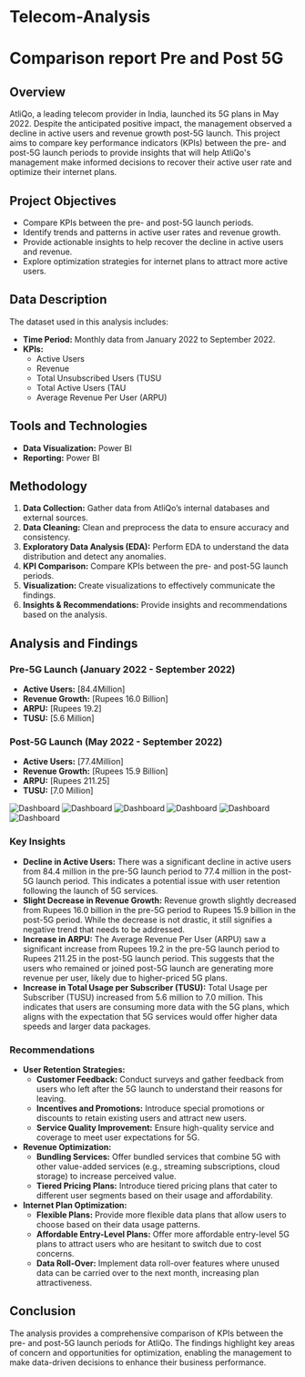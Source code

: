 # Telecom-Analysis
# Comparison report Pre and Post 5G

## Overview
AtliQo, a leading telecom provider in India, launched its 5G plans in May 2022. Despite the anticipated positive impact, the management observed a decline in active users and revenue growth post-5G launch. This project aims to compare key performance indicators (KPIs) between the pre- and post-5G launch periods to provide insights that will help AtliQo's management make informed decisions to recover their active user rate and optimize their internet plans.

## Project Objectives
- Compare KPIs between the pre- and post-5G launch periods.
- Identify trends and patterns in active user rates and revenue growth.
- Provide actionable insights to help recover the decline in active users and revenue.
- Explore optimization strategies for internet plans to attract more active users.

## Data Description
The dataset used in this analysis includes:
- **Time Period:** Monthly data from January 2022 to September 2022.
- **KPIs:** 
  - Active Users
  - Revenue
  - Total Unsubscribed Users (TUSU
  - Total Active Users (TAU
  - Average Revenue Per User (ARPU)


## Tools and Technologies
-  **Data Visualization:** Power BI
-  **Reporting:** Power BI

## Methodology
1. **Data Collection:** Gather data from AtliQo’s internal databases and external sources.
2. **Data Cleaning:** Clean and preprocess the data to ensure accuracy and consistency.
3. **Exploratory Data Analysis (EDA):** Perform EDA to understand the data distribution and detect any anomalies.
4. **KPI Comparison:** Compare KPIs between the pre- and post-5G launch periods.
5. **Visualization:** Create visualizations to effectively communicate the findings.
6. **Insights & Recommendations:** Provide insights and recommendations based on the analysis.

## Analysis and Findings
### Pre-5G Launch (January 2022 - September 2022)
- **Active Users:** [84.4Million]
- **Revenue Growth:** [Rupees 16.0 Billion]
- **ARPU:** [Rupees 19.2]
- **TUSU:** [5.6 Million]

### Post-5G Launch (May 2022 - September 2022)
- **Active Users:** [77.4Million]
- **Revenue Growth:** [Rupees 15.9 Billion]
- **ARPU:** [Rupees 211.25]
- **TUSU:** [7.0 Million]

![Dashboard](https://github.com/mothethomas/Telecom-analysis/blob/main/Dashboard/KPI-TAU.jpg)
![Dashboard](https://github.com/mothethomas/Telecom-analysis/blob/main/Dashboard/KPI-REVENUE.jpg)
![Dashboard](https://github.com/mothethomas/Telecom-analysis/blob/main/Dashboard/KPI-TAU.jpg)
![Dashboard](https://github.com/mothethomas/Telecom-analysis/blob/main/Dashboard/KPI-TUSU.jpg)
![Dashboard](https://github.com/mothethomas/Telecom-analysis/blob/main/Dashboard/market_share.jpg)
![Dashboard](https://github.com/mothethomas/Telecom-analysis/blob/main/Dashboard/plans.jpg)

### Key Insights
- **Decline in Active Users:** There was a significant decline in active users from 84.4 million in the pre-5G launch period to 77.4 million in the post-5G launch period. This indicates a potential issue with user retention following the launch of 5G services.
- **Slight Decrease in Revenue Growth:** Revenue growth slightly decreased from Rupees 16.0 billion in the pre-5G period to Rupees 15.9 billion in the post-5G period. While the decrease is not drastic, it still signifies a negative trend that needs to be addressed.
- **Increase in ARPU:** The Average Revenue Per User (ARPU) saw a significant increase from Rupees 19.2 in the pre-5G launch period to Rupees 211.25 in the post-5G launch period. This suggests that the users who remained or joined post-5G launch are generating more revenue per user, likely due to higher-priced 5G plans.
- **Increase in Total Usage per Subscriber (TUSU):** Total Usage per Subscriber (TUSU) increased from 5.6 million to 7.0 million. This indicates that users are consuming more data with the 5G plans, which aligns with the expectation that 5G services would offer higher data speeds and larger data packages.

### Recommendations
- **User Retention Strategies:**
  - **Customer Feedback:** Conduct surveys and gather feedback from users who left after the 5G launch to understand their reasons for leaving.
  - **Incentives and Promotions:** Introduce special promotions or discounts to retain existing users and attract new users.
  - **Service Quality Improvement:** Ensure high-quality service and coverage to meet user expectations for 5G.
- **Revenue Optimization:**
  - **Bundling Services:** Offer bundled services that combine 5G with other value-added services (e.g., streaming subscriptions, cloud storage) to increase perceived value.
  - **Tiered Pricing Plans:** Introduce tiered pricing plans that cater to different user segments based on their usage and affordability.
- **Internet Plan Optimization:**
  - **Flexible Plans:** Provide more flexible data plans that allow users to choose based on their data usage patterns.
  - **Affordable Entry-Level Plans:** Offer more affordable entry-level 5G plans to attract users who are hesitant to switch due to cost concerns.
  - **Data Roll-Over:** Implement data roll-over features where unused data can be carried over to the next month, increasing plan attractiveness.

## Conclusion
The analysis provides a comprehensive comparison of KPIs between the pre- and post-5G launch periods for AtliQo. The findings highlight key areas of concern and opportunities for optimization, enabling the management to make data-driven decisions to enhance their business performance.
